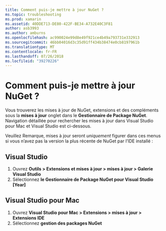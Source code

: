 ```yaml
---
title: Comment puis-je mettre à jour NuGet ?
ms.topic: troubleshooting
ms.prod: xamarin
ms.assetid: 40DDE713-DE80-422F-BE34-A732E40C3F81
author: asb3993
ms.author: amburns
ms.openlocfilehash: ac990024e99d8e49f921ce4b49a793731e332913
ms.sourcegitcommit: 46bb04016d3c35d91ff434b38474e0cb8197961b
ms.translationtype: MT
ms.contentlocale: fr-FR
ms.lasthandoff: 07/26/2018
ms.locfileid: "39270226"
---
```

# <a name="how-can-i-update-nuget"></a>Comment puis-je mettre à jour NuGet ?

Vous trouverez les mises à jour de NuGet, extensions et des compléments sous la **mises à jour** onglet dans le **Gestionnaire de Package NuGet**. Navigation détaillée pour rechercher les mises à jour dans Visual Studio pour Mac et Visual Studio est ci-dessous. 

Veuillez Remarque, mises à jour seront *uniquement* figurer dans ces menus si vous n’avez pas la version la plus récente de NuGet par l’IDE installé :

## <a name="visual-studio"></a>Visual Studio
1. Ouvrez **Outils > Extensions et mises à jour > mises à jour > Galerie Visual Studio**
2. Sélectionnez **le Gestionnaire de Package NuGet pour Visual Studio [Year]**

## <a name="visual-studio-for-mac"></a>Visual Studio pour Mac

1. Ouvrez **Visual Studio pour Mac > Extensions > mises à jour > Extensions IDE**
2. Sélectionnez **gestion des packages NuGet**

